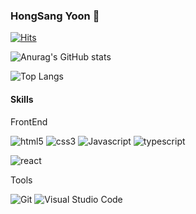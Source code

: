 ### HongSang Yoon 👋 
[![Hits](https://hits.seeyoufarm.com/api/count/incr/badge.svg?url=https%3A%2F%2Fgithub.com%2Fjjuhee&count_bg=%23FFDAC7&title_bg=%23FFADAD&icon=github.svg&icon_color=%23FFFFFF&title=hits&edge_flat=false)](https://hits.seeyoufarm.com)


![Anurag's GitHub stats](https://github-readme-stats.vercel.app/api?username=HONGSANGYOON&show_icons=true&theme=radical)



![Top Langs](https://github-readme-stats.vercel.app/api/top-langs/?username=HONGSANGYOON&layout=compact&theme=tokyonight)



#### Skills

FrontEnd

![html5](https://img.shields.io/badge/html5-E34F26.svg?&style=for-the-badge&logo=html5&logoColor=white)
![css3](https://img.shields.io/badge/css3-1572B6.svg?&style=for-the-badge&logo=css3&logoColor=white)
![Javascript](https://img.shields.io/badge/Javascript-F7DF1E.svg?&style=for-the-badge&logo=Javascript&logoColor=white)
![typescript](https://img.shields.io/badge/typescript-3178C6.svg?&style=for-the-badge&logo=typescript&logoColor=white)

![react](https://img.shields.io/badge/react-61DAFB.svg?&style=for-the-badge&logo=react&logoColor=white)


Tools

![Git](https://img.shields.io/badge/Git-F05032.svg?&style=for-the-badge&logo=Git&logoColor=white)
![Visual Studio Code](https://img.shields.io/badge/Visual%20Studio%20Code-007ACC.svg?&style=for-the-badge&logo=Visual%20Studio%20Code&logoColor=white)


